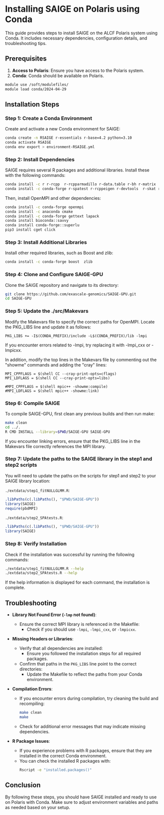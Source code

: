 # Installing SAIGE on Polaris using Conda

This guide provides steps to install SAIGE on the ALCF Polaris system using Conda. It includes necessary dependencies, configuration details, and troubleshooting tips.

## Prerequisites

1. **Access to Polaris**: Ensure you have access to the Polaris system.
2. **Conda**: Conda should be available on Polaris.

```bash
module use /soft/modulefiles/
module load conda/2024-04-29
```

## Installation Steps

### Step 1: Create a Conda Environment

Create and activate a new Conda environment for SAIGE:

```bash
conda create -n RSAIGE r-essentials r-base=4.2 python=3.10
conda activate RSAIGE
conda env export > environment-RSAIGE.yml

```

### Step 2: Install Dependencies
SAIGE requires several R packages and additional libraries. Install these with the following commands:


```bash
conda install -c r r-rcpp  r-rcpparmadillo r-data.table r-bh r-matrix
conda install -c conda-forge r-spatest r-rcppeigen r-devtools  r-skat r-rcppparallel r-optparse boost openblas r-rhpcblasctl r-metaskat r-skat r-qlcmatrix r-rsqlite r-matrix
```

Then, install OpenMPI and other dependencies:

```bash
conda install -c conda-forge openmpi
conda install -c anaconda cmake
conda install -c conda-forge gettext lapack
conda install bioconda::savvy
conda install conda-forge::superlu
pip3 install cget click
```


### Step 3: Install Additional Libraries
Install other required libraries, such as Boost and zlib:

```bash
conda install -c conda-forge boost  zlib
```

### Step 4: Clone and Configure SAIGE-GPU
Clone the SAIGE repository and navigate to its directory:

```bash
git clone https://github.com/exascale-genomics/SAIGE-GPU.git
cd SAIGE-GPU
```

### Step 5: Update the ./src/Makevars
Modify the Makevars file to specify the correct paths for OpenMPI. Locate the PKG_LIBS line and update it as follows:

```Makevars
PKG_LIBS += -I$(CONDA_PREFIX)/include -L$(CONDA_PREFIX)/lib -lmpi
```

If you encounter errors related to -lmpi, try replacing it with -lmpi_cxx or -lmpicxx.

In addition, modify the top lines in the Makevars file by commenting out the "showme" commands and adding the "cray" lines:

```Makevars
MPI_CPPFLAGS = $(shell CC --cray-print-opts=cflags)
MPI_LDFLAGS = $(shell CC --cray-print-opts=libs)

#MPI_CPPFLAGS = $(shell mpic++ -showme:compile)
#MPI_LDFLAGS = $(shell mpic++ -showme:link)
```


### Step 6: Compile SAIGE
To compile SAIGE-GPU, first clean any previous builds and then run make:

```bash
make clean
cd ../.
R CMD INSTALL --library=$PWD/SAIGE-GPU SAIGE-GPU
```

If you encounter linking errors, ensure that the PKG_LIBS line in the Makevars file correctly references the MPI library.

### Step 7: Update the paths to the SAIGE library in the step1 and step2 scripts
You will need to update the paths on the scripts for step1 and step2 to your SAIGE library location:

`./extdata/step1_fitNULLGLMM.R`:
```./extdata/step1_fitNULLGLMM.R
.libPaths(c(.libPaths(), "$PWD/SAIGE-GPU"))
library(SAIGE)
require(pbdMPI)
```

`./extdata/step2_SPAtests.R`:
```./extdata/step2_SPAtests.R
.libPaths(c(.libPaths(), "$PWD/SAIGE-GPU"))
library(SAIGE)
```

### Step 8: Verify Installation
Check if the installation was successful by running the following commands:

```bash
./extdata/step1_fitNULLGLMM.R --help
./extdata/step2_SPAtests.R --help
```

If the help information is displayed for each command, the installation is complete.

## Troubleshooting

- **Library Not Found Error (`-lmp` not found)**:
  - Ensure the correct MPI library is referenced in the Makefile:
    - Check if you should use `-lmpi`, `-lmpi_cxx`, or `-lmpicxx`.
  
- **Missing Headers or Libraries**:
  - Verify that all dependencies are installed:
    - Ensure you followed the installation steps for all required packages.
  - Confirm that paths in the `PKG_LIBS` line point to the correct directories:
    - Update the Makefile to reflect the paths from your Conda environment.
  
- **Compilation Errors**:
  - If you encounter errors during compilation, try cleaning the build and recompiling:
    ```bash
    make clean
    make
    ```
  - Check for additional error messages that may indicate missing dependencies.

- **R Package Issues**:
  - If you experience problems with R packages, ensure that they are installed in the correct Conda environment.
  - You can check the installed R packages with:
    ```bash
    Rscript -e "installed.packages()"
    ```

## Conclusion

By following these steps, you should have SAIGE installed and ready to use on Polaris with Conda. Make sure to adjust environment variables and paths as needed based on your setup.

